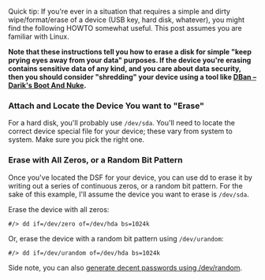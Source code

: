 Quick tip: If you're ever in a situation that requires a simple and dirty wipe/format/erase of a device (USB key, hard disk, whatever), you might find the following HOWTO somewhat useful.  This post assumes you are familiar with Linux.

**Note that these instructions tell you how to erase a disk for simple "keep prying eyes away from your data" purposes.  If the device you're erasing contains sensitive data of any kind, and you care about data security, then you should consider "shredding" your device using a tool like [DBan &ndash; Darik's Boot And Nuke](http://www.dban.org/).**

### Attach and Locate the Device You want to "Erase"

For a hard disk, you'll probably use `/dev/sda`.  You'll need to locate the correct device special file for your device; these vary from system to system.  Make sure you pick the right one.

### Erase with All Zeros, or a Random Bit Pattern

Once you've located the DSF for your device, you can use dd to erase it by writing out a series of continuous zeros, or a random bit pattern.  For the sake of this example, I'll assume the device you want to erase is `/dev/sda`.

Erase the device with all zeros:

```
#/> dd if=/dev/zero of=/dev/hda bs=1024k
```

Or, erase the device with a random bit pattern using `/dev/urandom`:

```
#/> dd if=/dev/urandom of=/dev/hda bs=1024k
```

Side note, you can also [generate decent passwords using /dev/random](howto-generating-good-random-passwords-with-devurandom).